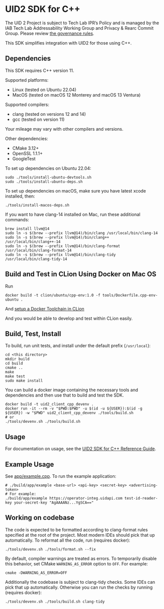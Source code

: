 # UID2 SDK for C++

The UID 2 Project is subject to Tech Lab IPR’s Policy and is managed by the IAB Tech Lab Addressability Working Group and Privacy & Rearc Commit Group. Please review [the governance rules](https://github.com/IABTechLab/uid2-core/blob/master/Software%20Development%20and%20Release%20Procedures.md).

This SDK simplifies integration with UID2 for those using C++.

## Dependencies

This SDK requires C++ version 11.

Supported platforms:

 - Linux (tested on Ubuntu 22.04)
 - MacOS (tested on macOS 12 Monterey and macOS 13 Ventura)

Supported compilers:

 - clang (tested on versions 12 and 14)
 - gcc (tested on version 11)

Your mileage may vary with other compilers and versions.

Other dependencies:

 - CMake 3.12+
 - OpenSSL 1.1.1+
 - GoogleTest

To set up dependencies on Ubuntu 22.04:

```
sudo ./tools/install-ubuntu-devtools.sh
sudo ./tools/install-ubuntu-deps.sh
```

To set up dependencies on macOS, make sure you have latest xcode installed, then:

```
./tools/install-macos-deps.sh
```

If you want to have clang-14 installed on Mac, run these additional commands:

```
brew install llvm@14
sudo ln -s $(brew --prefix llvm@14)/bin/clang /usr/local/bin/clang-14
sudo ln -s $(brew --prefix llvm@14)/bin/clang++ /usr/local/bin/clang++-14
sudo ln -s $(brew --prefix llvm@14)/bin/clang-format /usr/local/bin/clang-format-14
sudo ln -s $(brew --prefix llvm@14)/bin/clang-tidy /usr/local/bin/clang-tidy-14
```

## Build and Test in CLion Using Docker on Mac OS
Run
```
docker build -t clion/ubuntu/cpp-env:1.0 -f tools/Dockerfile.cpp-env-ubuntu .
```
And [setup a Docker Toolchain in CLion](https://www.jetbrains.com/help/clion/clion-toolchains-in-docker.html)

And you would be able to develop and test within CLion easily.

## Build, Test, Install

To build, run unit tests, and install under the default prefix (`/usr/local`):

```
cd <this directory>
mkdir build
cd build
cmake ..
make
make test
sudo make install
```

You can build a docker image containing the necessary tools and dependencies and then use that to build and test the SDK.

```
docker build -t uid2_client_cpp_devenv .
docker run -it --rm -v "$PWD:$PWD" -u $(id -u ${USER}):$(id -g ${USER}) -w "$PWD" uid2_client_cpp_devenv ./tools/build.sh
# or
./tools/devenv.sh ./tools/build.sh
```

## Usage

For documentation on usage, see the [UID2 SDK for C++ Reference Guide](https://unifiedid.com/docs/sdks/uid2-sdk-ref-cplusplus).

## Example Usage

See [app/example.cpp](app/example.cpp). To run the example application:

```
# ./build/app/example <base-url> <api-key> <secret-key> <advertising-token>
# For example:
./build/app/example https://operator-integ.uidapi.com test-id-reader-key your-secret-key "AgAAAANz...YgSCA=="
```

## Working on codebase

The code is expected to be formatted according to clang-format rules specified at the root of the project.
Most modern IDEs should pick that up automatically. To reformat all the code, run (requires docker):

```
./tools/devenv.sh ./tools/format.sh --fix
```

By default, compiler warnings are treated as errors. To temporarily disable this behavior, set CMake `WARNING_AS_ERROR` option to `OFF`. For example:

```
cmake -DWARNING_AS_ERROR=OFF
```

Additionally the codebase is subject to clang-tidy checks. Some IDEs can pick that up automatically. Otherwise
you can run the checks by running (requires docker):

```
./tools/devenv.sh ./tools/build.sh clang-tidy
```
